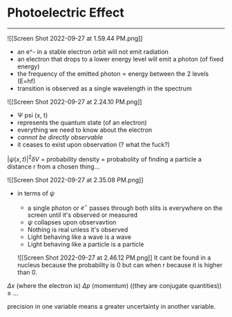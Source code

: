 # Photoelectric Effect
---
![[Screen Shot 2022-09-27 at 1.59.44 PM.png]]
- an e^- in a stable electron orbit will not emit radiation
- an electron that drops to a lower energy level will emit a photon (of fixed energy)
- the frequency of the emitted photon ∝ energy between the 2 levels (E=hf)
- transition is observed as a single wavelength in the spectrum

![[Screen Shot 2022-09-27 at 2.24.10 PM.png]]
- Ψ psi (x, t)
- represents the quantum state (of an electron)
- everything we need to know about the electron
- *cannot be directly observable*
- it ceases to exist upon observation (? what the fuck?)

$|\psi (x,t)|^2 \delta V$ = probability density = probabolity of finding a particle a distance r from a chosen thing...

![[Screen Shot 2022-09-27 at 2.35.08 PM.png]]
- in terms of $\psi$ 
	- a single photon or $e^-$ passes through both slits is everywhere on the screen until it's observed or measured
	- $\psi$ collapses upon observavtion
	- Nothing is real unless it's observed
	- Light behaving like a wave is a wave
	- Light behaving like a particle is a particle

	![[Screen Shot 2022-09-27 at 2.46.12 PM.png]]
It cant be found in a nucleus because the probability is 0 but can when r because it is higher than 0.

$\Delta x$ (where the electron is) $\Delta p$ (momentum) ((they are conjugate quantities)) $\geq$ ...

precision in one variable means a greater uncertainty in another variable.

